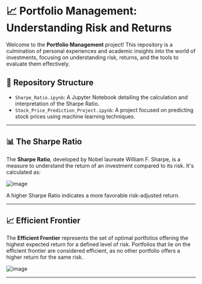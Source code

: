 # 📈 Portfolio Management: Understanding Risk and Returns

Welcome to the **Portfolio Management** project! This repository is a culmination of personal experiences and academic insights into the world of investments, focusing on understanding risk, returns, and the tools to evaluate them effectively.


## 📂 Repository Structure

- `Sharpe_Ratio.ipynb`: A Jupyter Notebook detailing the calculation and interpretation of the Sharpe Ratio.
- `Stock_Price_Prediction_Project.ipynb`: A project focused on predicting stock prices using machine learning techniques.

---

## 📊 The Sharpe Ratio

The **Sharpe Ratio**, developed by Nobel laureate William F. Sharpe, is a measure to understand the return of an investment compared to its risk. It's calculated as:

![image](https://github.com/user-attachments/assets/dd14bf4a-f1f8-4749-af16-061a1b31e22c)


A higher Sharpe Ratio indicates a more favorable risk-adjusted return.

---

## 📈 Efficient Frontier

The **Efficient Frontier** represents the set of optimal portfolios offering the highest expected return for a defined level of risk. Portfolios that lie on the efficient frontier are considered efficient, as no other portfolio offers a higher return for the same risk.

![image](https://github.com/user-attachments/assets/5b45e534-69ff-4679-b30c-713279417f97)


---

